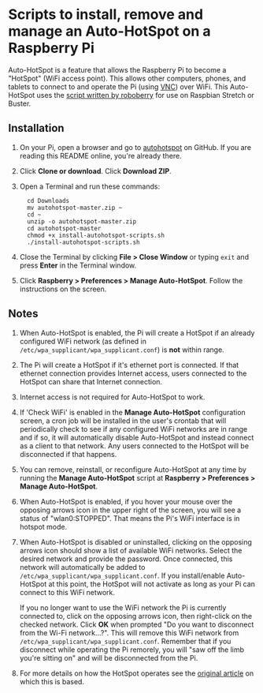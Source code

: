 # Scripts to install, remove and manage an Auto-HotSpot on a Raspberry Pi

Auto-HotSpot is a feature that allows the Raspberry Pi to become a "HotSpot" (WiFi access point).  This allows other computers, phones, and tablets to connect to and operate the Pi (using [VNC](https://www.raspberrypi.org/documentation/remote-access/vnc/)) over WiFi.  This Auto-HotSpot uses the [script written by roboberry](http://www.raspberryconnect.com/network/item/330-raspberry-pi-auto-wifi-hotspot-switch-internet) for use on Raspbian Stretch or Buster.

## Installation

1. On your Pi, open a browser and go to [autohotspot](https://github.com/AG7GN/autohotspot) on GitHub.  If you are reading this README online, you're already there.

1. Click __Clone or download__.  Click __Download ZIP__.

1. Open a Terminal and run these commands:

         cd Downloads
         mv autohotspot-master.zip ~
         cd ~
         unzip -o autohotspot-master.zip
         cd autohotspot-master
         chmod +x install-autohotspot-scripts.sh
         ./install-autohotspot-scripts.sh

1. Close the Terminal by clicking __File > Close Window__ or typing `exit` and press __Enter__ in the Terminal window.

1. Click __Raspberry > Preferences > Manage Auto-HotSpot__.  Follow the instructions on the screen.
   
## Notes

1.  When Auto-HotSpot is enabled, the Pi will create a HotSpot if an already configured WiFi network (as defined in `/etc/wpa_supplicant/wpa_supplicant.conf`) is __not__ within range.

1. The Pi will create a HotSpot if it's ethernet port is connected.  If that ethernet connection provides Internet access, users connected to the HotSpot can share that Internet connection.  

1. Internet access is not required for Auto-HotSpot to work.

1. If 'Check WiFi' is enabled in the __Manage Auto-HotSpot__ configuration screen, a cron job will be installed in the user's crontab that will periodically check to see if any configured WiFi networks are in range and if so, it will automatically disable Auto-HotSpot and instead connect as a client to that network.  Any users connected to the HotSpot will be disconnected if that happens.

1. You can remove, reinstall, or reconfigure Auto-HotSpot at any time by running the __Manage Auto-HotSpot__ script at __Raspberry > Preferences > Manage Auto-HotSpot__.

1. When Auto-HotSpot is enabled, if you hover your mouse over the opposing arrows icon in the upper right of the screen, you will see a status of "wlan0:STOPPED".  That means the Pi's WiFi interface is in hotspot mode.

1. When Auto-HotSpot is disabled or uninstalled, clicking on the opposing arrows icon should show a list of available WiFi networks.  Select the desired network and provide the password.  Once connected, this network will automatically be added to `/etc/wpa_supplicant/wpa_supplicant.conf`.  If you install/enable Auto-HotSpot at this point, the HotSpot will not activate as long as your Pi can connect to this WiFi network.

   If you no longer want to use the WiFi network the Pi is currently connected to, click on the opposing arrows icon, then right-click on the checked network.  Click __OK__ when prompted "Do you want to disconnect from the Wi-Fi network...?".  This will remove this WiFi network from `/etc/wpa_supplicant/wpa_supplicant.conf`.  Remember that if you disconnect while operating the Pi remorely, you will "saw off the limb you're sitting on" and will be disconnected from the Pi.
   
1. For more details on how the HotSpot operates see the [original article](http://www.raspberryconnect.com/network/item/330-raspberry-pi-auto-wifi-hotspot-switch-internet) on which this is based.





